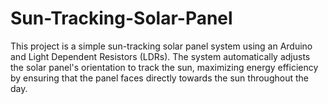 # Sun-Tracking-Solar-Panel
This project is a simple sun-tracking solar panel system using an Arduino and Light Dependent Resistors (LDRs). The system automatically adjusts the solar panel's orientation to track the sun, maximizing energy efficiency by ensuring that the panel faces directly towards the sun throughout the day.
